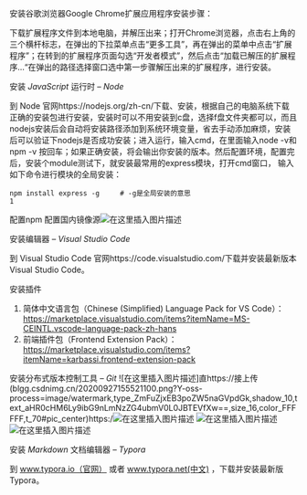 安装谷歌浏览器Google Chrome扩展应用程序安装步骤：

下载扩展程序文件到本地电脑，并解压出来；打开Chrome浏览器，点击右上角的三个横杆标志，在弹出的下拉菜单点击“更多工具”，再在弹出的菜单中点击“扩展程序”；在转到的扩展程序页面勾选“开发者模式”，然后点击“加载已解压的扩展程序…“在弹出的路径选择窗口选中第一步骤解压出来的扩展程序，进行安装。

安装 *JavaScript* 运行时 *– Node*

到 Node 官网https://nodejs.org/zh-cn/下载、安装，根据自己的电脑系统下载正确的安装包进行安装，安装时可以不用安装到c盘，选择f盘文件夹都可以，而且nodejs安装后会自动将安装路径添加到系统环境变量，省去手动添加麻烦，安装后可以验证下nodejs是否成功安装；进入运行，输入cmd，在里面输入node -v和npm -v 按回车；如果正确安装，将会输出你安装的版本。然后配置环境，配置完后，安装个module测试下，就安装最常用的express模块，打开cmd窗口，
输入如下命令进行模块的全局安装：

```
npm install express -g     # -g是全局安装的意思
1
```

配置npm 配置国内镜像源![在这里插入图片描述](https://img-blog.csdnimg.cn/20200927155744762.png?x-oss-process=image/watermark,type_ZmFuZ3poZW5naGVpdGk,shadow_10,text_aHR0cHM6Ly9ibG9nLmNzZG4ubmV0L0JBTEVfXw==,size_16,color_FFFFFF,t_70#pic_center)

安装编辑器 *– Visual Studio Code*

到 Visual Studio Code 官网https://code.visualstudio.com/下载并安装最新版本 Visual Studio Code。

安装插件

1. 简体中文语言包（Chinese (Simplified) Language Pack for VS Code）：https://marketplace.visualstudio.com/items?itemName=MS-CEINTL.vscode-language-pack-zh-hans
2. 前端插件包（Frontend Extension Pack）：https://marketplace.visualstudio.com/items?itemName=karbassi.frontend-extension-pack

安装分布式版本控制工具 *– Git*
![在这里插入图片描述]直https://接上传(blgg.csdnimg.cn/20200927155521100.png?Y-oss-process=image/watermark,type_ZmFuZjxEB3poZW5naGVpdGk,shadow_10,text_aHR0cHM6Ly9ibG9nLmNzZG4ubmV0L0JBTEVfXw==,size_16,color_FFFFFF,t_70#pic_center)https:/![在这里插入图片描述](https://img-blog.csdnimg.cn/20200927155521100.png?x-oss-process=image/watermark,type_ZmFuZ3poZW5naGVpdGk,shadow_10,text_aHR0cHM6Ly9ibG9nLmNzZG4ubmV0L0JBTEVfXw==,size_16,color_FFFFFF,t_70#pic_center)
![在这里插入图片描述](https://img-blog.csdnimg.cn/20200927155621767.png?x-oss-process=image/watermark,type_ZmFuZ3poZW5naGVpdGk,shadow_10,text_aHR0cHM6Ly9ibG9nLmNzZG4ubmV0L0JBTEVfXw==,size_16,color_FFFFFF,t_70#pic_center)
![在这里插入图片描述](https://img-blog.csdnimg.cn/20200927155635991.png?x-oss-process=image/watermark,type_ZmFuZ3poZW5naGVpdGk,shadow_10,text_aHR0cHM6Ly9ibG9nLmNzZG4ubmV0L0JBTEVfXw==,size_16,color_FFFFFF,t_70#pic_center)

安装 *Markdown* 文档编辑器 *– Typora*

到 www.typora.io（官网） 或者 www.typora.net(中文) ，下载并安装最新版 Typora。